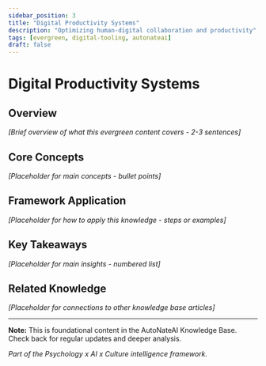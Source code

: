 ```yaml
---
sidebar_position: 3
title: "Digital Productivity Systems"
description: "Optimizing human-digital collaboration and productivity"
tags: [evergreen, digital-tooling, autonateai]
draft: false
---
```


# Digital Productivity Systems

## Overview
*[Brief overview of what this evergreen content covers - 2-3 sentences]*

## Core Concepts
*[Placeholder for main concepts - bullet points]*

## Framework Application
*[Placeholder for how to apply this knowledge - steps or examples]*

## Key Takeaways
*[Placeholder for main insights - numbered list]*

## Related Knowledge
*[Placeholder for connections to other knowledge base articles]*

---

**Note:** This is foundational content in the AutoNateAI Knowledge Base. Check back for regular updates and deeper analysis.

*Part of the Psychology x AI x Culture intelligence framework.*
